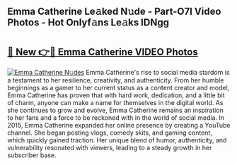 ## Emma Catherine Le𝚊ked N𝚞de - Part-O7I Video Photos - Hot Onlyf𝚊ns Le𝚊ks IDNgg

# <h2><a href="http://ab38258.deff.icu/?id=Emma+Catherine">🔗 New 👉🔴 Emma Catherine VIDEO Photos</a></h2>

[![Emma Catherine N𝚞des](https://i.imgur.com/rIISA9y.gif)](http://ab38258.deff.icu/?id=Emma+Catherine)
Emma Catherine's rise to social media stardom is a testament to her resilience, creativity, and authenticity. From her humble beginnings as a gamer to her current status as a content creator and model, Emma Catherine has proven that with hard work, dedication, and a little bit of charm, anyone can make a name for themselves in the digital world. As she continues to grow and evolve, Emma Catherine remains an inspiration to her fans and a force to be reckoned with in the world of social media. In 2015, Emma Catherine expanded her online presence by creating a YouTube channel. She began posting vlogs, comedy skits, and gaming content, which quickly gained traction. Her unique blend of humor, authenticity, and vulnerability resonated with viewers, leading to a steady growth in her subscriber base.
